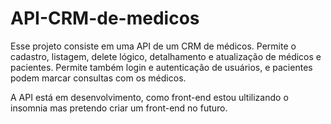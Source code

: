 # API-CRM-de-medicos
Esse projeto consiste em uma API de um CRM de médicos. Permite o cadastro, listagem, delete lógico, detalhamento e atualização de médicos e pacientes. Permite também login e autenticação de usuários, e pacientes podem marcar consultas com os médicos.

A API está em desenvolvimento, como front-end estou ultilizando o insomnia mas pretendo criar um front-end no futuro.
